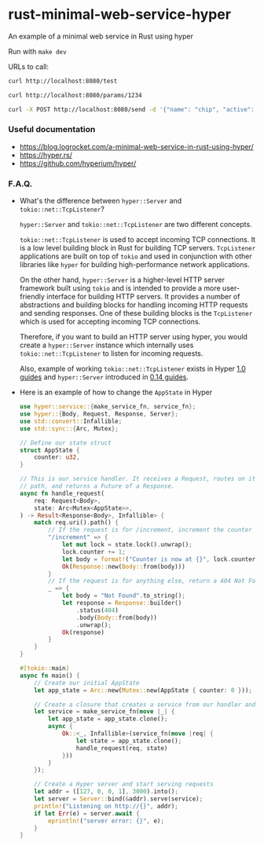 # rust-minimal-web-service-hyper

An example of a minimal web service in Rust using hyper

Run with `make dev`

URLs to call:

```bash
curl http://localhost:8080/test

curl http://localhost:8080/params/1234

curl -X POST http://localhost:8080/send -d '{"name": "chip", "active": true }'

```

### Useful documentation

- https://blog.logrocket.com/a-minimal-web-service-in-rust-using-hyper/
- https://hyper.rs/
- https://github.com/hyperium/hyper/

### F.A.Q.

- What's the difference between `hyper::Server` and `tokio::net::TcpListener`?

    `hyper::Server` and `tokio::net::TcpListener` are two different concepts. 

    `tokio::net::TcpListener` is used to accept incoming TCP connections. It is a low level building block in Rust for building TCP servers. `TcpListener` applications are built on top of `tokio` and used in conjunction with other libraries like `hyper` for building high-performance network applications.

    On the other hand, `hyper::Server` is a higher-level HTTP server framework built using `tokio` and is intended to provide a more user-friendly interface for building HTTP servers. It provides a number of abstractions and building blocks for handling incoming HTTP requests and sending responses. One of these building blocks is the `TcpListener` which is used for accepting incoming TCP connections. 

    Therefore, if you want to build an HTTP server using hyper, you would create a `hyper::Server` instance which internally uses `tokio::net::TcpListener` to listen for incoming requests.

    Also, example of working `tokio::net::TcpListener` exists in Hyper [1.0 guides](https://hyper.rs/guides/1/server/hello-world/) and `hyper::Server` introduced in [0.14 guides](https://hyper.rs/guides/0.14/server/hello-world/).

- Here is an example of how to change the `AppState` in Hyper

    ```rust
    use hyper::service::{make_service_fn, service_fn};
    use hyper::{Body, Request, Response, Server};
    use std::convert::Infallible;
    use std::sync::{Arc, Mutex};

    // Define our state struct
    struct AppState {
        counter: u32,
    }

    // This is our service handler. It receives a Request, routes on its
    // path, and returns a Future of a Response.
    async fn handle_request(
        req: Request<Body>,
        state: Arc<Mutex<AppState>>,
    ) -> Result<Response<Body>, Infallible> {
        match req.uri().path() {
            // If the request is for /increment, increment the counter in AppState
            "/increment" => {
                let mut lock = state.lock().unwrap();
                lock.counter += 1;
                let body = format!("Counter is now at {}", lock.counter);
                Ok(Response::new(Body::from(body)))
            }
            // If the request is for anything else, return a 404 Not Found
            _ => {
                let body = "Not Found".to_string();
                let response = Response::builder()
                    .status(404)
                    .body(Body::from(body))
                    .unwrap();
                Ok(response)
            }
        }
    }

    #[tokio::main]
    async fn main() {
        // Create our initial AppState
        let app_state = Arc::new(Mutex::new(AppState { counter: 0 }));

        // Create a closure that creates a service from our handler and state
        let service = make_service_fn(move |_| {
            let app_state = app_state.clone();
            async {
                Ok::<_, Infallible>(service_fn(move |req| {
                    let state = app_state.clone();
                    handle_request(req, state)
                }))
            }
        });

        // Create a Hyper server and start serving requests
        let addr = ([127, 0, 0, 1], 3000).into();
        let server = Server::bind(&addr).serve(service);
        println!("Listening on http://{}", addr);
        if let Err(e) = server.await {
            eprintln!("server error: {}", e);
        }
    }
    ```

